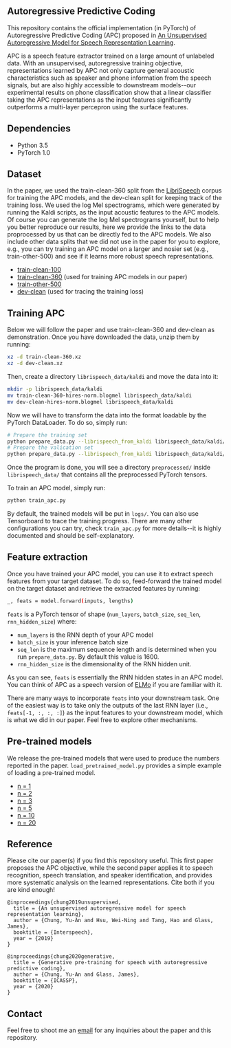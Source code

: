 ## Autoregressive Predictive Coding
This repository contains the official implementation (in PyTorch) of Autoregressive Predictive Coding (APC) proposed in [An Unsupervised Autoregressive Model for Speech Representation Learning](https://arxiv.org/abs/1904.03240).

APC is a speech feature extractor trained on a large amount of unlabeled data. With an unsupervised, autoregressive training objective, representations learned by APC not only capture general acoustic characteristics such as speaker and phone information from the speech signals, but are also highly accessible to downstream models--our experimental results on phone classification show that a linear classifier taking the APC representations as the input features significantly outperforms a multi-layer percepron using the surface features.

## Dependencies
* Python 3.5
* PyTorch 1.0

## Dataset
In the paper, we used the train-clean-360 split from the [LibriSpeech](http://www.openslr.org/12/) corpus for training the APC models, and the dev-clean split for keeping track of the training loss. We used the log Mel spectrograms, which were generated by running the Kaldi scripts, as the input acoustic features to the APC models. Of course you can generate the log Mel spectrograms yourself, but to help you better reproduce our results, here we provide the links to the data proprocessed by us that can be directly fed to the APC models. We also include other data splits that we did not use in the paper for you to explore, e.g., you can try training an APC model on a larger and nosier set (e.g., train-other-500) and see if it learns more robust speech representations.
* [train-clean-100](https://www.dropbox.com/s/kl6ivulhucukdz1/train-clean-100.xz?dl=0)
* [train-clean-360](https://www.dropbox.com/s/0hzg2momellrpoj/train-clean-360.xz?dl=0) (used for training APC models in our paper)
* [train-other-500](https://www.dropbox.com/s/uy0aex30ufq2po8/train-other.xz?dl=0)
* [dev-clean](https://www.dropbox.com/s/4f1ypyowwmkfapx/dev-clean.xz?dl=0) (used for tracing the training loss)

## Training APC
Below we will follow the paper and use train-clean-360 and dev-clean as demonstration. Once you have downloaded the data, unzip them by running:
```bash
xz -d train-clean-360.xz
xz -d dev-clean.xz
```
Then, create a directory `librispeech_data/kaldi` and move the data into it:
```bash
mkdir -p librispeech_data/kaldi
mv train-clean-360-hires-norm.blogmel librispeech_data/kaldi
mv dev-clean-hires-norm.blogmel librispeech_data/kaldi
```
Now we will have to transform the data into the format loadable by the PyTorch DataLoader. To do so, simply run:
```bash
# Prepare the training set
python prepare_data.py --librispeech_from_kaldi librispeech_data/kaldi/train-clean-360-hires-norm.blogmel --save_dir librispeech_data/preprocessed/train-clean-360-hires-norm.blogmel
# Prepare the valication set
python prepare_data.py --librispeech_from_kaldi librispeech_data/kaldi/dev-clean-hires-norm.blogmel --save_dir librispeech_data/preprocessed/dev-clean-hires-norm-blogmel
```
Once the program is done, you will see a directory `preprocessed/` inside `librispeech_data/` that contains all the preprocessed PyTorch tensors.

To train an APC model, simply run:
```bash
python train_apc.py
```
By default, the trained models will be put in `logs/`. You can also use Tensorboard to trace the training progress. There are many other configurations you can try, check `train_apc.py` for more details--it is highly documented and should be self-explanatory.

## Feature extraction
Once you have trained your APC model, you can use it to extract speech features from your target dataset. To do so, feed-forward the trained model on the target dataset and retrieve the extracted features by running:
```bash
_, feats = model.forward(inputs, lengths)
```
`feats` is a PyTorch tensor of shape (`num_layers`, `batch_size`, `seq_len`, `rnn_hidden_size`) where:
- `num_layers` is the RNN depth of your APC model
- `batch_size` is your inference batch size
- `seq_len` is the maximum sequence length and is determined when you run `prepare_data.py`. By default this value is 1600.
- `rnn_hidden_size` is the dimensionality of the RNN hidden unit.

As you can see, `feats` is essentially the RNN hidden states in an APC model. You can think of APC as a speech version of [ELMo](https://www.aclweb.org/anthology/N18-1202) if you are familiar with it.

There are many ways to incorporate `feats` into your downstream task. One of the easiest way is to take only the outputs of the last RNN layer (i.e., `feats[-1, :, :, :]`) as the input features to your downstream model, which is what we did in our paper. Feel free to explore other mechanisms.

## Pre-trained models
We release the pre-trained models that were used to produce the numbers reported in the paper. `load_pretrained_model.py` provides a simple example of loading a pre-trained model.
* [n = 1](https://www.dropbox.com/s/qyb1gicjkhv0wz9/bs32-rhl3-rhs512-rd0-adam-res-ts1.pt?dl=0)
* [n = 2](https://www.dropbox.com/s/76amvx3fccfmp2n/bs32-rhl3-rhs512-rd0-adam-res-ts2.pt?dl=0)
* [n = 3](https://www.dropbox.com/s/9nwj8y0djiw9pek/bs32-rhl3-rhs512-rd0-adam-res-ts3.pt?dl=0)
* [n = 5](https://www.dropbox.com/s/8pqlr5wg89eicwk/bs32-rhl3-rhs512-rd0-adam-res-ts5.pt?dl=0)
* [n = 10](https://www.dropbox.com/s/ucpf66k89xkm1jw/bs32-rhl3-rhs512-rd0-adam-res-ts10.pt?dl=0)
* [n = 20](https://www.dropbox.com/s/wa01myucfifloqo/bs32-rhl3-rhs512-rd0-adam-res-ts20.pt?dl=0)

## Reference
Please cite our paper(s) if you find this repository useful. This first paper proposes the APC objective, while the second paper applies it to speech recognition, speech translation, and speaker identification, and provides more systematic analysis on the learned representations. Cite both if you are kind enough!
```
@inproceedings{chung2019unsupervised,
  title = {An unsupervised autoregressive model for speech representation learning},
  author = {Chung, Yu-An and Hsu, Wei-Ning and Tang, Hao and Glass, James},
  booktitle = {Interspeech},
  year = {2019}
}
```
```
@inproceedings{chung2020generative,
  title = {Generative pre-training for speech with autoregressive predictive coding},
  author = {Chung, Yu-An and Glass, James},
  booktitle = {ICASSP},
  year = {2020}
}
```

## Contact
Feel free to shoot me an <a href="mailto:andyyuan@mit.edu">email</a> for any inquiries about the paper and this repository.

